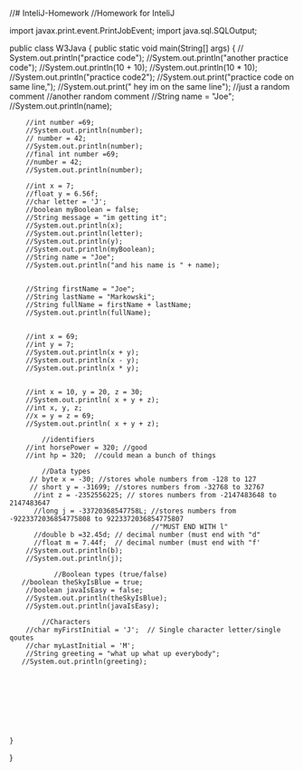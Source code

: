 //# InteliJ-Homework
//Homework for InteliJ


import javax.print.event.PrintJobEvent;
import java.sql.SQLOutput;

public class W3Java {
    public static void main(String[] args) {
        // System.out.println("practice code");
        //System.out.println("another practice code");
        //System.out.println(10 + 10);
        //System.out.println(10 * 10);
        //System.out.println("practice code2");
        //System.out.print("practice code on same line,");
        //System.out.print(" hey im on the same line");
        //just a random comment
        //another random comment
        //String name = "Joe";
        //System.out.println(name);

        //int number =69;
        //System.out.println(number);
        // number = 42;
        //System.out.println(number);
        //final int number =69;
        //number = 42;
        //System.out.println(number);

        //int x = 7;
        //float y = 6.56f;
        //char letter = 'J';
        //boolean myBoolean = false;
        //String message = "im getting it";
        //System.out.println(x);
        //System.out.println(letter);
        //System.out.println(y);
        //System.out.println(myBoolean);
        //String name = "Joe";
        //System.out.println("and his name is " + name);


        //String firstName = "Joe";
        //String lastName = "Markowski";
        //String fullName = firstName + lastName;
        //System.out.println(fullName);


        //int x = 69;
        //int y = 7;
        //System.out.println(x + y);
        //System.out.println(x - y);
        //System.out.println(x * y);


        //int x = 10, y = 20, z = 30;
        //System.out.println( x + y + z);
        //int x, y, z;
        //x = y = z = 69;
        //System.out.println( x + y + z);

            //identifiers
        //int horsePower = 320; //good
        //int hp = 320;  //could mean a bunch of things

            //Data types
         // byte x = -30; //stores whole numbers from -128 to 127
         // short y = -31699; //stores numbers from -32768 to 32767
          //int z = -2352556225; // stores numbers from -2147483648 to 2147483647
          //long j = -33720368547758L; //stores numbers from -9223372036854775808 to 9223372036854775807
                                       //"MUST END WITH l"
          //double b =32.45d; // decimal number (must end with "d"
          //float m = 7.44f;  // decimal number (must end with "f'
        //System.out.println(b);
        //System.out.println(j);

               //Boolean types (true/false)
       //boolean theSkyIsBlue = true;
        //boolean javaIsEasy = false;
        //System.out.println(theSkyIsBlue);
        //System.out.println(javaIsEasy);

            //Characters
        //char myFirstInitial = 'J';  // Single character letter/single qoutes
        //char myLastInitial = 'M';
        //String greeting = "what up what up everybody";
       //System.out.println(greeting);









    }

}
